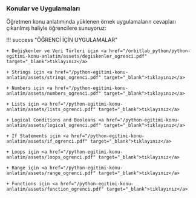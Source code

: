 ### Konular ve Uygulamaları 

Öğretmen konu anlatımında yüklenen örnek uygulamaların cevapları çıkarılmış haliyle öğrencilere sunuyoruz:

!!! success "ÖĞRENCİ İÇİN UYGULAMALAR"
    
    + Değişkenler ve Veri Türleri için <a href="/orbitlab_python/python-egitimi-konu-anlatim/assets/degiskenler_ogrenci.pdf"         target="_blank">tıklayınız</a>
    
    + Strings için <a href="/python-egitimi-konu-anlatim/assets/strings_ogrenci.pdf" target="_blank">tıklayınız</a>

    + Numbers için <a href="/python-egitimi-konu-anlatim/assets/numbers_ogrenci.pdf" target="_blank">tıklayınız</a>

    + Lists için <a href="/python-egitimi-konu-anlatim/assets/lists_ogrenci.pdf" target="_blank">tıklayınız</a>

    + Logical Conditions and Booleans <a href="/python-egitimi-konu-anlatim/assets/logical_ogrenci.pdf" target="_blank">tıklayınız</a> 

    + If Statements için <a href="/python-egitimi-konu-anlatim/assets/if_ogrenci.pdf" target="_blank">tıklayınız</a>

    + Loops için <a href="/python-egitimi-konu-anlatim/assets/loops_ogrenci.pdf" target="_blank">tıklayınız</a>

    + Range için <a href="/python-egitimi-konu-anlatim/assets/range_ogrenci.pdf" target="_blank">tıklayınız</a>

    + Functions için <a href="/python-egitimi-konu-anlatim/assets/function_ogrenci.pdf" target="_blank">tıklayınız</a>


